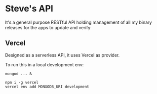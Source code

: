 # Steve's API

It's a general purpose RESTful API holding management
of all my binary releases for the apps to update and
verify

## Vercel

Designed as a serverless API, it uses Vercel as provider.

To run this in a local development env:
```shell
mongod ... &

npm i -g vercel
vercel env add MONGODB_URI development
```
